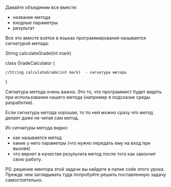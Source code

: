 Давайте объединим все вместе: 
- название метода
- входные параметры
- результат

Все это вместе взятое в языках программирования 
называется сигнатурой метода:

String calculateGrade(int mark)

class GradeCalculator {

    //String calculateGrade(int mark)  - сигнатура метода

}

Сигнатура метода очень важна. Это то, что программист будет
видеть при использовании нашего метода (например в подсказке 
среды разработки).

Если сигнатура метода хорошая, то по ней можно сразу что метод
делает даже не читая сам метод. 

Из сигнатуры метода видно:
- как называется метод
- какие у него параметры (что нужно передать ему на вход при вызове)
- что вернет в качестве результата метод после того как закончит
  свою работу.

PS: решение ментора этой задачи вы найдете в папке code 
этого урока. Прежде чем заглядывать туда попробуйте 
решить поставленную задачу самостоятельно.